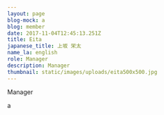 ```yaml
---
layout: page
blog-mock: a
blog: member
date: 2017-11-04T12:45:13.251Z
title: Eita
japanese_title: 上坂 栄太
name_la: english
role: Manager
description: Manager
thumbnail: static/images/uploads/eita500x500.jpg
---
```

Manager





a
